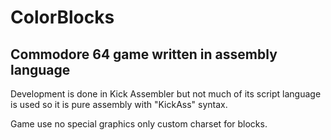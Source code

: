 # ColorBlocks
Commodore 64 game written in assembly language
----------------
Development is done in Kick Assembler but not much of its script language is used so it is pure assembly with "KickAss" syntax.

Game use no special graphics only custom charset for blocks.


